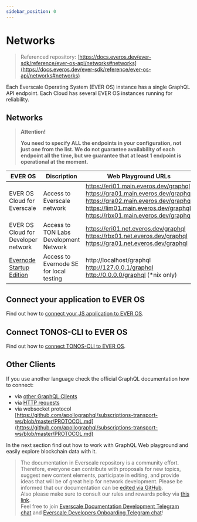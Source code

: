 ```yaml
---
sidebar_position: 0
---
```


# Networks

> Referenced repository: [https://docs.everos.dev/ever-sdk/reference/ever-os-api/networks#networks](https://docs.everos.dev/ever-sdk/reference/ever-os-api/networks#networks)

Each Everscale Operating System (EVER OS) instance has a single GraphQL API endpoint. Each Cloud has several EVER OS instances running for reliability.

## Networks

> **Attention!**
>
> **You need to specify ALL the endpoints in your configuration, not just one from the list. We do not guarantee availability of each endpoint all the time, but we guarantee that at least 1 endpoint is operational at the moment.**

| EVER OS                                                            | Discription                             | Web Playground URLs                                                                                                                                                                                       | HTTP Endpoints                                                                                                                                                         | Websocket Endpoints                                                                                                                                                                                     |
|--------------------------------------------------------------------|-----------------------------------------|-----------------------------------------------------------------------------------------------------------------------------------------------------------------------------------------------------------|------------------------------------------------------------------------------------------------------------------------------------------------------------------------|---------------------------------------------------------------------------------------------------------------------------------------------------------------------------------------------------------|
| EVER OS Cloud for Everscale                                        | Access to Everscale network             | https://eri01.main.everos.dev/graphql  https://gra01.main.everos.dev/graphql  https://gra02.main.everos.dev/graphql  https://lim01.main.everos.dev/graphql  https://rbx01.main.everos.dev/graphql | https://eri01.main.everos.dev/  https://gra01.main.everos.dev/  https://gra02.main.everos.dev/  https://lim01.main.everos.dev/  https://rbx01.main.everos.dev/ | wss://eri01.main.everos.dev/graphql    wss://gra01.main.everos.dev/graphql    wss://gra02.main.everos.dev/graphql    wss://lim01.main.everos.dev/graphql    wss://rbx01.main.everos.dev/graphql |
| EVER OS Cloud for Developer network                                | Access to TON Labs Development Network  | https://eri01.net.everos.dev/graphql  https://rbx01.net.everos.dev/graphql  https://gra01.net.everos.dev/graphql                                                                                      | https://eri01.net.everos.dev/  https://rbx01.net.everos.dev/  https://gra01.net.everos.dev/                                                                        | wss://eri01.net.everos.dev/graphql   wss://rbx01.net.everos.dev/graphql    wss://gra01.net.everos.dev/graphql                                                                                       |
| [Evernode Startup Edition](https://github.com/tonlabs/evernode-se) | Access to Evernode SE for local testing | http://localhost/graphql  http://127.0.0.1/graphql  http://0.0.0.0/graphql  (*nix only)                                                                                                             | http://localhost/  http://127.0.0.1/  http://0.0.0.0/                                                                                                              | wss://localhost                                                                                                                                                                                         |

## Connect your application to EVER OS

Find out how to [connect your JS application to EVER OS](https://docs.everos.dev/ever-sdk/guides/installation/configure_sdk).

## Connect TONOS-CLI to EVER OS

Find out how to [connect TONOS-CLI to EVER OS](https://github.com/tonlabs/tonos-cli#21-set-the-network-and-parameter-values).

## Other Clients

If you use another language check the official GraphQL documentation how to connect:

* via [other GraphQL Clients](https://graphql.org/code/)
* via [HTTP requests](https://graphql.org/learn/serving-over-http/)
* via websocket protocol [https://github.com/apollographql/subscriptions-transport-ws/blob/master/PROTOCOL.md](https://github.com/apollographql/subscriptions-transport-ws/blob/master/PROTOCOL.md)

In the next section find out how to work with GraphQL Web playground and easily explore blockchain data with it.

>  The documentation in Everscale repository is a community effort. Therefore, everyone can contribute with proposals for new topics, suggest new content elements, participate in editing, and provide ideas that will be of great help for network development.
Please be informed that our documentation can be [edited via GitHub](https://github.com/everscale-org/docs/issues).  
  Also please make sure to consult our rules and rewards policy via [this link](https://docs.everscale.network/contribute/hot-streams/documentations).  
  Feel free to join [Everscale Documentation Development Telegram chat](https://t.me/+C2IpQXWZtCwxYzEy) and [Everscale Developers Onboarding Telegram chat](https://t.me/+Vca1Gs6uPzIyNWVi)!